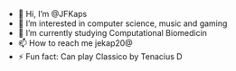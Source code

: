 - 👋 Hi, I’m @JFKaps
- 👀 I’m interested in computer science, music and gaming 
- 🌱 I’m currently studying Computational Biomedicin
- 📫 How to reach me jekap20@
- ⚡ Fun fact: Can play Classico by Tenacius D 

<!---
JFKaps/JFKaps is a ✨ special ✨ repository because its `README.md` (this file) appears on your GitHub profile.
You can click the Preview link to take a look at your changes.
--->
